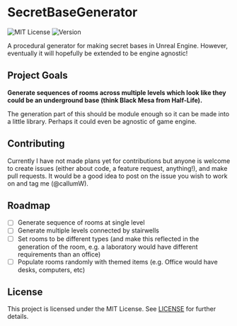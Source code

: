 # SecretBaseGenerator
![MIT License](https://img.shields.io/github/license/callumW/SecretBaseGenerator)
![Version](https://img.shields.io/github/v/release/callumW/SecretBaseGenerator?include_prereleases)

A procedural generator for making secret bases in Unreal Engine. However, eventually it will
hopefully be extended to be engine agnostic!

## Project Goals
**Generate sequences of rooms across multiple levels which look like they could be an underground
base (think Black Mesa from Half-Life).**

The generation part of this should be module enough so it can be made into a little library. Perhaps
it could even be agnostic of game engine.

## Contributing
Currently I have not made plans yet for contributions but anyone is welcome to create issues (either
about code, a feature request, anything!), and make pull requests. It would be a good idea to post
on the issue you wish to work on and tag me (@callumW).

## Roadmap
- [ ] Generate sequence of rooms at single level
- [ ] Generate multiple levels connected by stairwells
- [ ] Set rooms to be different types (and make this reflected in the generation of the room, e.g.
    a laboratory would have different requirements than an office)
- [ ] Populate rooms randomly with themed items (e.g. Office would have desks, computers, etc)

## License
This project is licensed under the MIT License. See [LICENSE](LICENSE) for further details.

